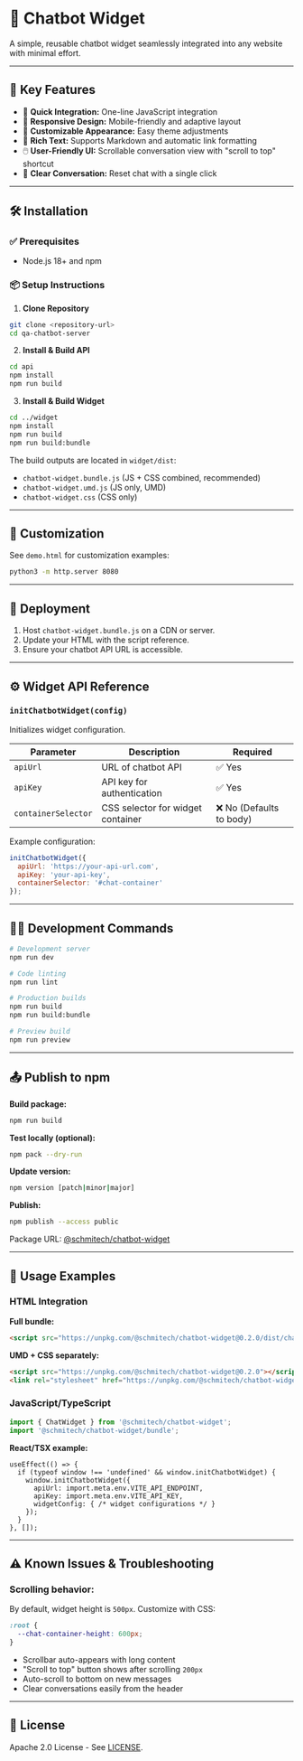 # 💬 Chatbot Widget

A simple, reusable chatbot widget seamlessly integrated into any website with minimal effort.

---

## 🌟 Key Features

- 🚀 **Quick Integration:** One-line JavaScript integration
- 📱 **Responsive Design:** Mobile-friendly and adaptive layout
- 🎨 **Customizable Appearance:** Easy theme adjustments
- 📝 **Rich Text:** Supports Markdown and automatic link formatting
- 🖱️ **User-Friendly UI:** Scrollable conversation view with "scroll to top" shortcut
- 🧹 **Clear Conversation:** Reset chat with a single click

---

## 🛠️ Installation

### ✅ Prerequisites
- Node.js 18+ and npm

### 📦 Setup Instructions

1. **Clone Repository**

```bash
git clone <repository-url>
cd qa-chatbot-server
```

2. **Install & Build API**

```bash
cd api
npm install
npm run build
```

3. **Install & Build Widget**

```bash
cd ../widget
npm install
npm run build
npm run build:bundle
```

The build outputs are located in `widget/dist`:
- `chatbot-widget.bundle.js` (JS + CSS combined, recommended)
- `chatbot-widget.umd.js` (JS only, UMD)
- `chatbot-widget.css` (CSS only)

---

## 🎨 Customization

See `demo.html` for customization examples:

```bash
python3 -m http.server 8080
```

---

## 🚢 Deployment

1. Host `chatbot-widget.bundle.js` on a CDN or server.
2. Update your HTML with the script reference.
3. Ensure your chatbot API URL is accessible.

---

## ⚙️ Widget API Reference

### `initChatbotWidget(config)`
Initializes widget configuration.

| Parameter | Description | Required |
|-----------|-------------|----------|
| `apiUrl` | URL of chatbot API | ✅ Yes |
| `apiKey` | API key for authentication | ✅ Yes |
| `containerSelector` | CSS selector for widget container | ❌ No (Defaults to body) |

Example configuration:
```javascript
initChatbotWidget({
  apiUrl: 'https://your-api-url.com',
  apiKey: 'your-api-key',
  containerSelector: '#chat-container'
});
```

---

## 🧑‍💻 Development Commands

```bash
# Development server
npm run dev

# Code linting
npm run lint

# Production builds
npm run build
npm run build:bundle

# Preview build
npm run preview
```

---

## 📤 Publish to npm

**Build package:**

```bash
npm run build
```

**Test locally (optional):**

```bash
npm pack --dry-run
```

**Update version:**

```bash
npm version [patch|minor|major]
```

**Publish:**

```bash
npm publish --access public
```

Package URL: [@schmitech/chatbot-widget](https://www.npmjs.com/package/@schmitech/chatbot-widget)

---

## 🔗 Usage Examples

### HTML Integration

**Full bundle:**
```html
<script src="https://unpkg.com/@schmitech/chatbot-widget@0.2.0/dist/chatbot-widget.bundle.js"></script>
```

**UMD + CSS separately:**
```html
<script src="https://unpkg.com/@schmitech/chatbot-widget@0.2.0"></script>
<link rel="stylesheet" href="https://unpkg.com/@schmitech/chatbot-widget@0.2.0/dist/chatbot-widget.css">
```

### JavaScript/TypeScript

```javascript
import { ChatWidget } from '@schmitech/chatbot-widget';
import '@schmitech/chatbot-widget/bundle';
```

**React/TSX example:**
```tsx
useEffect(() => {
  if (typeof window !== 'undefined' && window.initChatbotWidget) {
    window.initChatbotWidget({
      apiUrl: import.meta.env.VITE_API_ENDPOINT,
      apiKey: import.meta.env.VITE_API_KEY,
      widgetConfig: { /* widget configurations */ }
    });
  }
}, []);
```

---

## ⚠️ Known Issues & Troubleshooting

### **Scrolling behavior:**

By default, widget height is `500px`. Customize with CSS:

```css
:root {
  --chat-container-height: 600px;
}
```

- Scrollbar auto-appears with long content
- "Scroll to top" button shows after scrolling `200px`
- Auto-scroll to bottom on new messages
- Clear conversations easily from the header

---

## 📃 License

Apache 2.0 License - See [LICENSE](LICENSE).